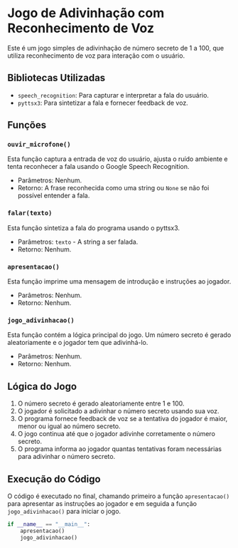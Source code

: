 # Jogo de Adivinhação com Reconhecimento de Voz

Este é um jogo simples de adivinhação de número secreto de 1 a 100, que utiliza reconhecimento de voz para interação com o usuário.

## Bibliotecas Utilizadas

- `speech_recognition`: Para capturar e interpretar a fala do usuário.
- `pyttsx3`: Para sintetizar a fala e fornecer feedback de voz.

## Funções

### `ouvir_microfone()`

Esta função captura a entrada de voz do usuário, ajusta o ruído ambiente e tenta reconhecer a fala usando o Google Speech Recognition.

- Parâmetros: Nenhum.
- Retorno: A frase reconhecida como uma string ou `None` se não foi possível entender a fala.

### `falar(texto)`

Esta função sintetiza a fala do programa usando o pyttsx3.

- Parâmetros: `texto` - A string a ser falada.
- Retorno: Nenhum.

### `apresentacao()`

Esta função imprime uma mensagem de introdução e instruções ao jogador.

- Parâmetros: Nenhum.
- Retorno: Nenhum.

### `jogo_adivinhacao()`

Esta função contém a lógica principal do jogo. Um número secreto é gerado aleatoriamente e o jogador tem que adivinhá-lo.

- Parâmetros: Nenhum.
- Retorno: Nenhum.

## Lógica do Jogo

1. O número secreto é gerado aleatoriamente entre 1 e 100.
2. O jogador é solicitado a adivinhar o número secreto usando sua voz.
3. O programa fornece feedback de voz se a tentativa do jogador é maior, menor ou igual ao número secreto.
4. O jogo continua até que o jogador adivinhe corretamente o número secreto.
5. O programa informa ao jogador quantas tentativas foram necessárias para adivinhar o número secreto.

## Execução do Código

O código é executado no final, chamando primeiro a função `apresentacao()` para apresentar as instruções ao jogador e em seguida a função `jogo_adivinhacao()` para iniciar o jogo.

```python
if __name__ == "__main__":
    apresentacao()
    jogo_adivinhacao()
